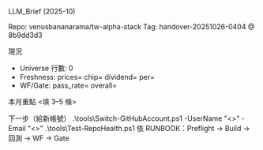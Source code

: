 LLM_Brief (2025-10)

Repo: venusbananarama/tw-alpha-stack
Tag: handover-20251026-0404 @ 8b9dd3d3

現況
- Universe 行數: 0
- Freshness: prices= chip= dividend= per=
- WF/Gate: pass_rate= overall=

本月重點
<填 3–5 條>

下一步（給新帳號）
.\tools\Switch-GitHubAccount.ps1 -UserName "<>" -Email "<>"
.\tools\Test-RepoHealth.ps1
依 RUNBOOK：Preflight → Build → 回測 → WF → Gate
